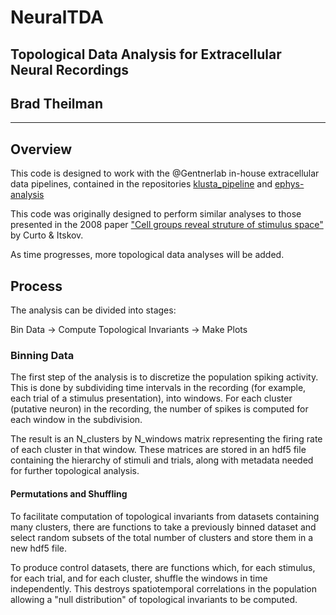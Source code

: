 [CI]: http://journals.plos.org/ploscompbiol/article?id=10.1371/journal.pcbi.1000205
# NeuralTDA

## Topological Data Analysis for Extracellular Neural Recordings
## Brad Theilman

* * *

## Overview
This code is designed to work with the @Gentnerlab in-house extracellular data pipelines,
contained in the repositories [klusta_pipeline](http://github.com/gentnerlab/klusta_pipeline) and [ephys-analysis](http://github.com/gentnerlab/ephys-analysis)

This code was originally designed to perform similar analyses to those presented in the 2008 paper ["Cell groups reveal struture of stimulus space"][CI] by Curto & Itskov.

As time progresses, more topological data analyses will be added.

## Process

The analysis can be divided into stages:

Bin Data -> Compute Topological Invariants -> Make Plots

### Binning Data

The first step of the analysis is to discretize the population spiking activity.  This is done by subdividing time intervals in the recording (for example, each trial of a stimulus presentation), into windows.  For each cluster (putative neuron) in the recording, the number of spikes is computed for each window in the subdivision.  

The result is an N_clusters by N_windows matrix representing the firing rate of each cluster in that window.  These matrices are stored in an hdf5 file containing the hierarchy of stimuli and trials, along with metadata needed for further topological analysis.

#### Permutations and Shuffling

To facilitate computation of topological invariants from datasets containing many clusters, there are functions to take a previously binned dataset and select random subsets of the total number of clusters and store them in a new hdf5 file.

To produce control datasets, there are functions which, for each stimulus, for each trial, and for each cluster, shuffle the windows in time independently. This destroys spatiotemporal correlations in the population allowing a "null distribution" of topological invariants to be computed. 
